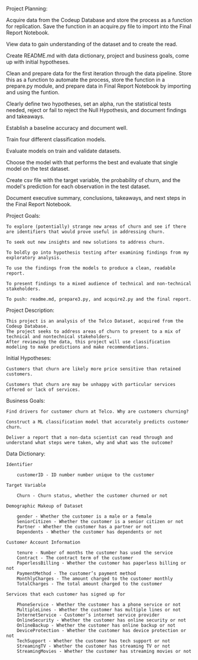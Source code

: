  Project Planning: 
   
   Acquire data from the Codeup Database and store the process as a function for replication. Save the function in an acquire.py file to import into the Final Report Notebook.

   View data to gain understanding of the dataset and to create the read.   
   
   Create README.md with data dictionary, project and business goals, come up with initial hypotheses.   
   
   Clean and prepare data for the first iteration through the data pipeline. Store this as a function to automate the process, store the function in a prepare.py module, and prepare data in Final Report Notebook by importing and using the funtion.
   
   Clearly define two hypotheses, set an alpha, run the statistical tests needed, reject or fail to reject the Null Hypothesis, and document findings and takeaways.
   
   Establish a baseline accuracy and document well.
   
   Train four different classification models.
   
   Evaluate models on train and validate datasets.
   
   Choose the model with that performs the best and evaluate that single model on the test dataset.
   
   Create csv file with the target variable, the probability of churn, and the model's prediction for each observation in the test dataset.
   
   Document executive summary, conclusions, takeaways, and next steps in the Final Report Notebook.

Project Goals:

    To explore (potentially) strange new areas of churn and see if there are identifiers that would prove useful in addressing churn.

    To seek out new insights and new solutions to address churn.

    To boldly go into hypothesis testing after examining findings from my exploratory analysis.

    To use the findings from the models to produce a clean, readable report.

    To present findings to a mixed audience of technical and non-technical stakeholders.

    To push: readme.md, prepare3.py, and acquire2.py and the final report.


Project Description:

    This project is an analysis of the Telco Dataset, acquired from the Codeup Database.
    The project seeks to address areas of churn to present to a mix of technical and nontechnical stakeholders.
    After reviewing the data, this project will use classification modeling to make predictions and make recommendations.

Initial Hypotheses:

    Customers that churn are likely more price sensitive than retained customers.

    Customers that churn are may be unhappy with particular services offered or lack of services.


Business Goals:

    Find drivers for customer churn at Telco. Why are customers churning?

    Construct a ML classification model that accurately predicts customer churn.

    Deliver a report that a non-data scientist can read through and understand what steps were taken, why and what was the outcome?


Data Dictionary: 
    
    Identifier

        customerID - ID number number unique to the customer

    Target Variable

        Churn - Churn status, whether the customer churned or not

    Demographic Makeup of Dataset

        gender - Whether the customer is a male or a female
        SeniorCitizen - Whether the customer is a senior citizen or not
        Partner - Whether the customer has a partner or not
        Dependents - Whether the customer has dependents or not

    Customer Account Information

        tenure - Number of months the customer has used the service
        Contract - The contract term of the customer
        PaperlessBilling - Whether the customer has paperless billing or not
        PaymentMethod - The customer’s payment method
        MonthlyCharges - The amount charged to the customer monthly
        TotalCharges - The total amount charged to the customer

    Services that each customer has signed up for

        PhoneService - Whether the customer has a phone service or not
        MultipleLines - Whether the customer has multiple lines or not
        InternetService - Customer’s internet service provider
        OnlineSecurity - Whether the customer has online security or not
        OnlineBackup - Whether the customer has online backup or not
        DeviceProtection - Whether the customer has device protection or not
        TechSupport - Whether the customer has tech support or not
        StreamingTV - Whether the customer has streaming TV or not
        StreamingMovies - Whether the customer has streaming movies or not
